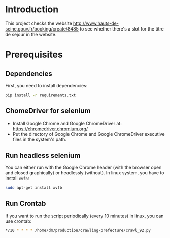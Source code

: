 # Introduction 

This project checks the website http://www.hauts-de-seine.gouv.fr/booking/create/8485 to see whether there's a slot for the titre de sejour in the website. 

# Prerequisites 

## Dependencies
First, you need to install dependencies: 
```bash
pip install -r requirements.txt
```

## ChomeDriver for selenium
* Install Google Chrome and Google ChromeDriver at: https://chromedriver.chromium.org/ 
* Put the directory of Google Chrome and Google ChromeDriver executive files in the system's path. 

## Run headless selenium
You can either run with the Google Chrome header (with the browser open and closed graphically) or headlessly (without). In linux system, you have to install `xvfb`:

```bash
sudo apt-get install xvfb
```

## Run Crontab

If you want to run the script periodically (every 10 minutes) in linux, you can use crontab: 

```bash
*/10 * * * * /home/dm/production/crawling-prefecture/crawl_92.py
```

